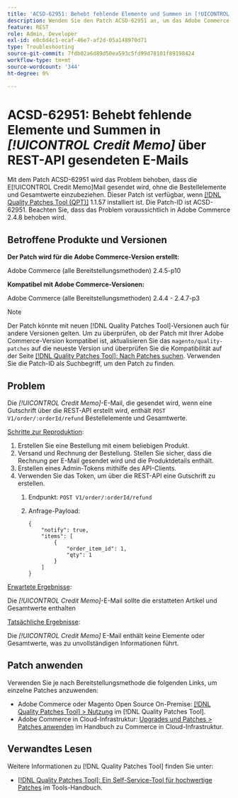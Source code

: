 ```yaml
---
title: 'ACSD-62951: Behebt fehlende Elemente und Summen in [!UICONTROL Credit Memo] über REST-API gesendeten E-Mails'
description: Wenden Sie den Patch ACSD-62951 an, um das Adobe Commerce-Problem zu beheben, bei dem die E-[!UICONTROL Credit Memo]-Mail gesendet wird, ohne die Bestellelemente und Gesamtwerte einzubeziehen.
feature: REST
role: Admin, Developer
exl-id: e0c6d4c1-ecaf-46e7-af2d-05a148970d71
type: Troubleshooting
source-git-commit: 7fdb02a6d89d50ea593c5fd99d78101f89198424
workflow-type: tm+mt
source-wordcount: '344'
ht-degree: 0%

---
```


# ACSD-62951: Behebt fehlende Elemente und Summen in *[!UICONTROL Credit Memo]* über REST-API gesendeten E-Mails

Mit dem Patch ACSD-62951 wird das Problem behoben, dass die E[!UICONTROL Credit Memo]Mail gesendet wird, ohne die Bestellelemente und Gesamtwerte einzubeziehen. Dieser Patch ist verfügbar, wenn [[!DNL Quality Patches Tool (QPT)]](/help/tools/quality-patches-tool/quality-patches-tool-to-self-serve-quality-patches.md) 1.1.57 installiert ist. Die Patch-ID ist ACSD-62951. Beachten Sie, dass das Problem voraussichtlich in Adobe Commerce 2.4.8 behoben wird.

## Betroffene Produkte und Versionen

**Der Patch wird für die Adobe Commerce-Version erstellt:**

Adobe Commerce (alle Bereitstellungsmethoden) 2.4.5-p10

**Kompatibel mit Adobe Commerce-Versionen:**

Adobe Commerce (alle Bereitstellungsmethoden) 2.4.4 - 2.4.7-p3

>[!NOTE]
>
>Der Patch könnte mit neuen [!DNL Quality Patches Tool]-Versionen auch für andere Versionen gelten. Um zu überprüfen, ob der Patch mit Ihrer Adobe Commerce-Version kompatibel ist, aktualisieren Sie das `magento/quality-patches` auf die neueste Version und überprüfen Sie die Kompatibilität auf der Seite [[!DNL Quality Patches Tool]: Nach Patches suchen](https://experienceleague.adobe.com/tools/commerce-quality-patches/index.html). Verwenden Sie die Patch-ID als Suchbegriff, um den Patch zu finden.

## Problem

Die *[!UICONTROL Credit Memo]*-E-Mail, die gesendet wird, wenn eine Gutschrift über die REST-API erstellt wird, enthält `POST V1/order/:orderId/refund` Bestellelemente und Gesamtwerte.

<u>Schritte zur Reproduktion</u>:

1. Erstellen Sie eine Bestellung mit einem beliebigen Produkt.
1. Versand und Rechnung der Bestellung. Stellen Sie sicher, dass die Rechnung per E-Mail gesendet wird und die Produktdetails enthält.
1. Erstellen eines Admin-Tokens mithilfe des API-Clients.
1. Verwenden Sie das Token, um über die REST-API eine Gutschrift zu erstellen.
   1. Endpunkt: `POST V1/order/:orderId/refund`
   1. Anfrage-Payload:

      ```
      {  
          "notify": true,  
          "items": [  
              {  
                  "order_item_id": 1,  
                  "qty": 1  
              }  
          ]  
      }  
      ```

<u>Erwartete Ergebnisse</u>:

Die *[!UICONTROL Credit Memo]*-E-Mail sollte die erstatteten Artikel und Gesamtwerte enthalten

<u>Tatsächliche Ergebnisse</u>:

Die *[!UICONTROL Credit Memo]* E-Mail enthält keine Elemente oder Gesamtwerte, was zu unvollständigen Informationen führt.

## Patch anwenden

Verwenden Sie je nach Bereitstellungsmethode die folgenden Links, um einzelne Patches anzuwenden:

* Adobe Commerce oder Magento Open Source On-Premise: [[!DNL Quality Patches Tool] > Nutzung](/help/tools/quality-patches-tool/usage.md) im [!DNL Quality Patches Tool].
* Adobe Commerce in Cloud-Infrastruktur: [Upgrades und Patches > Patches anwenden](https://experienceleague.adobe.com/docs/commerce-cloud-service/user-guide/develop/upgrade/apply-patches.html) im Handbuch zu Commerce in Cloud-Infrastruktur.


## Verwandtes Lesen

Weitere Informationen zu [!DNL Quality Patches Tool] finden Sie unter:

* [[!DNL Quality Patches Tool]: Ein Self-Service-Tool für hochwertige Patches](/help/tools/quality-patches-tool/quality-patches-tool-to-self-serve-quality-patches.md) im Tools-Handbuch.
